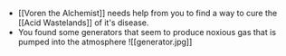 - [[Voren the Alchemist]] needs help from you to find a way to cure the [[Acid Wastelands]] of it's disease.
- You found some generators that seem to produce noxious gas that is pumped into the atmosphere
![[generator.jpg]]



